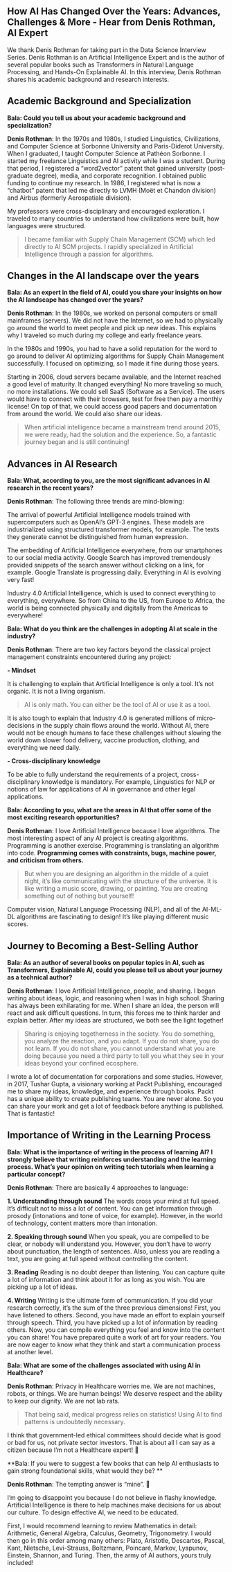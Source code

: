 ## How AI Has Changed Over the Years: Advances, Challenges & More - Hear from Denis Rothman, AI Expert

We thank Denis Rothman for taking part in the Data Science Interview Series. Denis Rothman is an Artificial Intelligence Expert and is the author of several popular books such as Transformers in Natural Language Processing, and Hands-On Explainable AI. In this interview, Denis Rothman shares his academic background and research interests.

## Academic Background and Specialization
**Bala: Could you tell us about your academic background and specialization?**

**Denis Rothman**: In the 1970s and 1980s, I studied Linguistics, Civilizations, and Computer Science at Sorbonne University and Paris-Diderot University. When I graduated, I taught Computer Science at Pathéon Sorbonne. I started my freelance Linguistics and AI activity while I was a student. During that period, I registered a “word2vector” patent that gained university (post-graduate degree), media, and corporate recognition. I obtained public funding to continue my research. In 1986, I registered what is now a “chatbot” patent that led me directly to LVMH (Moët et Chandon division) and Airbus (formerly Aerospatiale division). 

My professors were cross-disciplinary and encouraged exploration. I traveled to many countries to understand how civilizations were built, how languages were structured.

> I became familiar with Supply Chain Management (SCM) which led directly to AI SCM projects. I rapidly specialized in Artificial Intelligence through a passion for algorithms.

## Changes in the AI landscape over the years
**Bala: As an expert in the field of AI, could you share your insights on how the AI landscape has changed over the years?**

**Denis Rothman**: In the 1980s, we worked on personal computers or small mainframes (servers). We did not have the Internet, so we had to physically go around the world to meet people and pick up new ideas. This explains why I traveled so much during my college and early freelance years.

In the 1980s and 1990s, you had to have a solid reputation for the word to go around to deliver AI optimizing algorithms for Supply Chain Management successfully. I focused on optimizing, so I made it fine during those years.

Starting in 2006, cloud servers became available, and the Internet reached a good level of maturity. It changed everything! No more traveling so much, no more installations. We could sell SaaS (Software as a Service). The users would have to connect with their browsers, test for free then pay a monthly license! On top of that, we could access good papers and documentation from around the world. We could also share our ideas.

> When artificial intelligence became a mainstream trend around 2015, we were ready, had the solution and the experience. So, a fantastic journey began and is still continuing! 

## Advances in AI Research 
**Bala: What, according to you, are the most significant advances in AI research in the recent years?**

**Denis Rothman**: The following three trends are mind-blowing:

The arrival of powerful Artificial Intelligence models trained with supercomputers such as OpenAI’s GPT-3 engines. These models are industrialized using structured transformer models, for example. The texts they generate cannot be distinguished from human expression.

The embedding of Artificial Intelligence everywhere, from our smartphones to our social media activity. Google Search has improved tremendously provided snippets of the search answer without clicking on a link, for example. Google Translate is progressing daily. Everything in AI is evolving very fast!

Industry 4.0 Artificial Intelligence, which is used to connect everything to everything, everywhere. So from China to the US, from Europe to Africa, the world is being connected physically and digitally from the Americas to everywhere!

**Bala: What do you think are the challenges in adopting AI at scale in the industry?**

**Denis Rothman**: There are two key factors beyond the classical project management constraints encountered during any project:

**- Mindset**

It is challenging to explain that Artificial Intelligence is only a tool. It’s not organic. It is not a living organism. 

> AI is only math. You can either be the tool of AI or use it as a tool. 

It is also tough to explain that Industry 4.0 is generated millions of micro-decisions in the supply chain flows around the world. Without AI, there would not be enough humans to face these challenges without slowing the world down slower food delivery, vaccine production, clothing, and everything we need daily.

**- Cross-disciplinary knowledge**

To be able to fully understand the requirements of a project, cross-disciplinary knowledge is mandatory. For example, Linguistics for NLP or notions of law for applications of AI in governance and other legal applications.

**Bala: According to you, what are the areas in AI that offer some of the most exciting research opportunities?**

**Denis Rothman**: I love Artificial Intelligence because I love algorithms. The most interesting aspect of any AI project is creating algorithms. Programming is another exercise. Programming is translating an algorithm into code. **Programming comes with constraints, bugs, machine power, and criticism from others.**

> But when you are designing an algorithm in the middle of a quiet night, it’s like communicating with the structure of the universe. It is like writing a music score, drawing, or painting. You are creating something out of nothing but yourself!

Computer vision, Natural Language Processing (NLP), and all of the AI-ML-DL algorithms are fascinating to design! It’s like playing different music scores.

## Journey to Becoming a Best-Selling Author
**Bala: As an author of several books on popular topics in AI, such as Transformers, Explainable AI, could you please tell us about your journey as a technical author?**

**Denis Rothman**: I love Artificial Intelligence, people, and sharing. I began writing about ideas, logic, and reasoning when I was in high school. Sharing has always been exhilarating for me. When I share an idea, the person will react and ask difficult questions. In turn, this forces me to think harder and explain better. After my ideas are structured, we both see the light together!

> Sharing is enjoying togetherness in the society. You do something, you analyze the reaction, and you adapt.
If you do not share, you do not learn. If you do not share, you cannot understand what you are doing because you need a third party to tell you what they see in your ideas beyond your confined ecosphere.  

I wrote a lot of documentation for corporations and some studies. However, in 2017, Tushar Gupta, a visionary working at Packt Publishing, encouraged me to share my ideas, knowledge, and experience through books. Packt has a unique ability to create publishing teams. You are never alone. So you can share your work and get a lot of feedback before anything is published. That is fantastic!

## Importance of Writing in the Learning Process
**Bala: What is the importance of writing in the process of learning AI? I strongly believe that writing reinforces understanding and the learning process. What’s your opinion on writing tech tutorials when learning a particular concept?**

**Denis Rothman**: There are basically  4 approaches to language:

**1. Understanding through sound**
The words cross your mind at full speed. It’s difficult not to miss a lot of content. You can get information through prosody (intonations and tone of voice, for example). However, in the world of technology, content matters more than intonation.

**2. Speaking through sound**
When you speak, you are compelled to be clear, or nobody will understand you. However, you don’t have to worry about punctuation, the length of sentences. Also, unless you are reading a text, you are going at full speed without controlling the content.

**3. Reading**
Reading is no doubt deeper than listening. You can capture quite a lot of information and think about it for as long as you wish. You are picking up a lot of ideas.

**4. Writing**
Writing is the ultimate form of communication. If you did your research correctly, it’s the sum of the three previous dimensions! First, you have listened to others. Second, you have made an effort to explain yourself through speech. Third, you have picked up a lot of information by reading others. Now, you can compile everything you feel and know into the content you can share! You have prepared quite a work of art for your readers. You are now eager to know what they think and start a communication process at another level.

**Bala: What are some of the challenges associated with using AI in Healthcare?**

**Denis Rothman**: Privacy in Healthcare worries me. We are not machines, robots, or things. We are human beings! We deserve respect and the ability to keep our dignity. We are not lab rats. 

> That being said, medical progress relies on statistics! Using AI to find patterns is undoubtedly necessary. 

I think that government-led ethical committees should decide what is good or bad for us, not private sector investors. That is about all I can say as a citizen because I’m not a Healthcare expert! 🙂

**Bala: If you were to suggest a few books that can help AI enthusiasts to gain strong foundational skills, what would they be?
**

**Denis Rothman**: The tempting answer is “mine”. 🙂

I’m going to disappoint you because I do not believe in flashy knowledge. Artificial Intelligence is there to help machines make decisions for us about our culture.  To design effective AI, we need to be educated.

First, I would recommend learning to review Mathematics in detail: Arithmetic, General Algebra, Calculus, Geometry, Trigonometry. I would then go in this order among many others: Plato, Aristotle, Descartes, Pascal, Kant, Nietsche, Levi-Strauss, Boltzmann, Poincaré, Markov, Lyapunov, Einstein, Shannon, and Turing. Then, the army of AI authors, yours truly included!



